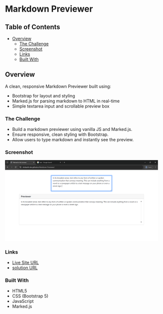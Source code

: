 # Markdown Previewer

## Table of Contents

- [Overview](#overview)
  - [The Challenge](#the-challenge)
  - [Screenshot](#screenshot)
  - [Links](#links)
  - [Built With](#built-with)

## Overview

A clean, responsive Markdown Previewer built using:

- Bootstrap for layout and styling  
- Marked.js for parsing markdown to HTML in real-time  
- Simple textarea input and scrollable preview box

### The Challenge

- Build a markdown previewer using vanilla JS and Marked.js.
- Ensure responsive, clean styling with Bootstrap.
- Allow users to type markdown and instantly see the preview.

### Screenshot

![](markdown-Previewer.png)

### Links

- [Live Site URL](https://shrikanth-dev.github.io/Markdown-Previewer/)
- [solution URL](https://github.com/shrikanth-dev/Markdown-Previewer)

### Built With

- HTML5
- CSS (Bootstrap 5)
- JavaScript
- Marked.js


